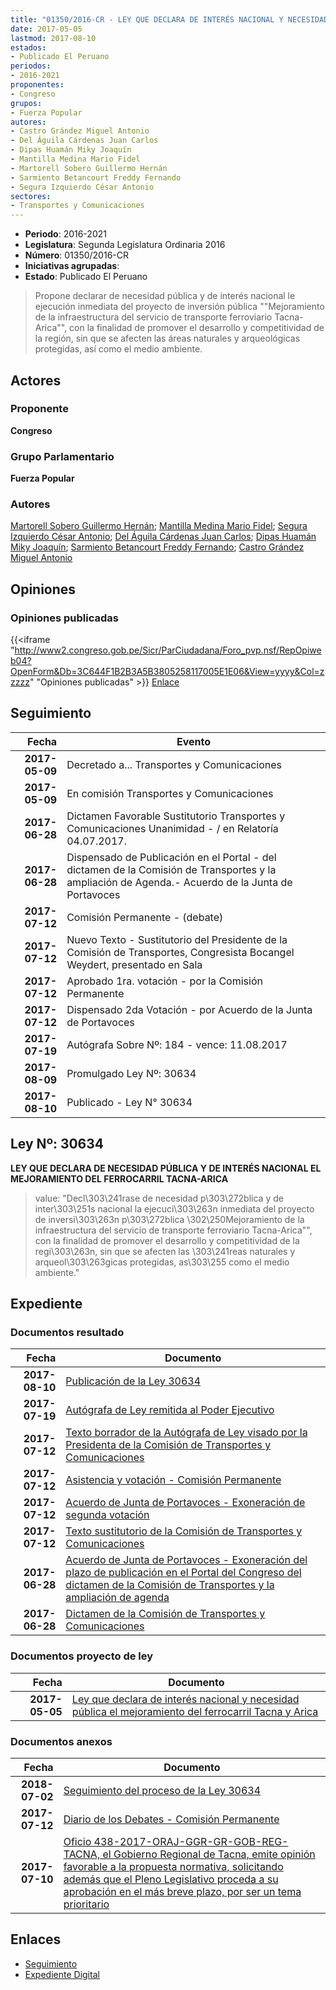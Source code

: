 ```yaml
---
title: "01350/2016-CR - LEY QUE DECLARA DE INTERÉS NACIONAL Y NECESIDAD PÚBLICA EL MEJORAMIENTO DEL FERROCARRIL TACNA Y ARICA"
date: 2017-05-05
lastmod: 2017-08-10
estados:
- Publicado El Peruano
periodos:
- 2016-2021
proponentes:
- Congreso
grupos:
- Fuerza Popular
autores:
- Castro Grández Miguel Antonio
- Del Águila Cárdenas Juan Carlos
- Dipas Huamán Miky Joaquín
- Mantilla Medina Mario Fidel
- Martorell Sobero Guillermo Hernán
- Sarmiento Betancourt Freddy Fernando
- Segura Izquierdo César Antonio
sectores:
- Transportes y Comunicaciones
---
```

- **Periodo**: 2016-2021
- **Legislatura**: Segunda Legislatura Ordinaria 2016
- **Número**: 01350/2016-CR
- **Iniciativas agrupadas**: 
- **Estado**: Publicado El Peruano

> Propone declarar de necesidad pública y de interés nacional le ejecución inmediata del proyecto de inversión pública ""Mejoramiento de la infraestructura del servicio de transporte ferroviario Tacna-Arica"", con la finalidad de promover el desarrollo y competitividad de la región, sin que se afecten las áreas naturales y arqueológicas protegidas, así como el medio ambiente.


## Actores

### Proponente

**Congreso**

### Grupo Parlamentario

**Fuerza Popular**

### Autores

[Martorell Sobero Guillermo Hernán](mailto:mailto:gmartorell@congreso.gob.pe); [Mantilla Medina Mario Fidel](mailto:mailto:mmantilla@congreso.gob.pe); [Segura Izquierdo César Antonio](mailto:mailto:csegura@congreso.gob.pe); [Del Águila Cárdenas Juan Carlos](mailto:mailto:jdelaguila@congreso.gob.pe); [Dipas Huamán Miky Joaquín](mailto:mailto:mdipas@congreso.gob.pe); [Sarmiento Betancourt Freddy Fernando](mailto:mailto:fsarmiento@congreso.gob.pe); [Castro Grández Miguel Antonio](mailto:mailto:macastro@congreso.gob.pe)

## Opiniones

### Opiniones publicadas

{{<iframe "http://www2.congreso.gob.pe/Sicr/ParCiudadana/Foro_pvp.nsf/RepOpiweb04?OpenForm&Db=3C644F1B2B3A5B3805258117005E1E06&View=yyyy&Col=zzzzz" "Opiniones publicadas" >}}
[Enlace](http://www2.congreso.gob.pe/Sicr/ParCiudadana/Foro_pvp.nsf/RepOpiweb04?OpenForm&Db=3C644F1B2B3A5B3805258117005E1E06&View=yyyy&Col=zzzzz)


## Seguimiento

| Fecha | Evento |
|------:|--------|
| **2017-05-09** | Decretado a... Transportes y Comunicaciones |
| **2017-05-09** | En comisión Transportes y Comunicaciones |
| **2017-06-28** | Dictamen Favorable Sustitutorio Transportes y Comunicaciones Unanimidad - / en Relatoría 04.07.2017. |
| **2017-06-28** | Dispensado de Publicación en el Portal - del dictamen de la Comisión de Transportes y la ampliación de Agenda.- Acuerdo de la Junta de Portavoces |
| **2017-07-12** | Comisión Permanente - (debate) |
| **2017-07-12** | Nuevo Texto - Sustitutorio del Presidente de la Comisión de Transportes, Congresista Bocangel Weydert, presentado en Sala |
| **2017-07-12** | Aprobado 1ra. votación - por la Comisión Permanente |
| **2017-07-12** | Dispensado 2da Votación - por Acuerdo de la Junta de Portavoces |
| **2017-07-19** | Autógrafa Sobre Nº: 184 - vence: 11.08.2017 |
| **2017-08-09** | Promulgado Ley Nº: 30634 |
| **2017-08-10** | Publicado - Ley N° 30634 |

## Ley Nº: 30634

**LEY QUE DECLARA DE NECESIDAD PÚBLICA Y DE INTERÉS NACIONAL EL MEJORAMIENTO DEL FERROCARRIL TACNA-ARICA**

> value: "Decl\303\241rase de necesidad p\303\272blica y de inter\303\251s nacional la ejecuci\303\263n inmediata del proyecto de inversi\303\263n p\303\272blica \302\250Mejoramiento de la infraestructura del servicio de transporte ferroviario Tacna-Arica\"\", con la finalidad de promover el desarrollo y competitividad de la regi\303\263n, sin que se afecten las \303\241reas naturales y arqueol\303\263gicas protegidas, as\303\255 como el medio ambiente."


## Expediente

### Documentos resultado

| Fecha | Documento |
|------:|-----------|
| **2017-08-10** | [Publicación de la Ley 30634](http://www.leyes.congreso.gob.pe/Documentos/2016_2021/ADLP/Normas_Legales/30634-LEY.pdf) |
| **2017-07-19** | [Autógrafa de Ley remitida al Poder Ejecutivo](http://www.leyes.congreso.gob.pe/Documentos/2016_2021/ADLP/Texto_Aprobado/AU0135020170719.pdf) |
| **2017-07-12** | [Texto borrador de la Autógrafa de Ley visado por la Presidenta de la Comisión de Transportes y Comunicaciones](http://www.leyes.congreso.gob.pe/Documentos/2016_2021/Texto_Borrador_de_Autografa/BAU0135020170712.PDF) |
| **2017-07-12** | [Asistencia y votación - Comisión Permanente](http://www.leyes.congreso.gob.pe/Documentos/2016_2021/Asistencia_y_Votacion/Proyectos_de_Ley/AV0135020180712.PDF) |
| **2017-07-12** | [Acuerdo de Junta de Portavoces - Exoneración de segunda votación](http://www.leyes.congreso.gob.pe/Documentos/2016_2021/Acuerdos/Junta_Portavoces/AJP0135020170712.pdf) |
| **2017-07-12** | [Texto sustitutorio de la Comisión de Transportes y Comunicaciones](http://www.leyes.congreso.gob.pe/Documentos/2016_2021/Texto_Sustitutorio/Proyectos_de_Ley/TS0135020170712.PDF) |
| **2017-06-28** | [Acuerdo de Junta de Portavoces - Exoneración del plazo de publicación en el Portal del Congreso del dictamen de la Comisión de Transportes y la ampliación de agenda](http://www.leyes.congreso.gob.pe/Documentos/2016_2021/Acuerdos/Junta_Portavoces/AJP0135020170628.pdf) |
| **2017-06-28** | [Dictamen de la Comisión de Transportes y Comunicaciones](http://www.leyes.congreso.gob.pe/Documentos/2016_2021/Dictamenes/Proyectos_de_Ley/01350DC23MAY20170628..pdf) |

### Documentos proyecto de ley

| Fecha | Documento |
|------:|-----------|
| **2017-05-05** | [Ley que declara de interés nacional y necesidad pública el mejoramiento del ferrocarril Tacna y Arica](http://www.leyes.congreso.gob.pe/Documentos/2016_2021/Proyectos_de_Ley_y_de_Resoluciones_Legislativas/PL0135020170505.pdf) |

### Documentos anexos

| Fecha | Documento |
|------:|-----------|
| **2018-07-02** | [Seguimiento del proceso de la Ley 30634](http://www.leyes.congreso.gob.pe/Documentos/2016_2021/Seguimiento_de_Proyectos_de_Ley/01350PL20180702.PDF) |
| **2017-07-12** | [Diario de los Debates - Comisión Permanente](http://www2.congreso.gob.pe/Sicr/DiarioDebates/Publicad.nsf/SesionesPleno/05256D6E0073DFE90525815C006190DC/$FILE/PER-2016-13.pdf) |
| **2017-07-10** | [Oficio 438-2017-ORAJ-GGR-GR-GOB-REG-TACNA, el Gobierno Regional de Tacna, emite opinión favorable a la propuesta normativa, solicitando además que el Pleno Legislativo proceda a su aprobación en el más breve plazo, por ser un tema prioritario](http://www.leyes.congreso.gob.pe/Documentos/2016_2021/Oficios/Otras_Instituciones/OFICIO-438-2017-ORAJ-GGR-GR-GOB-REG-TACNA.PDF) |

## Enlaces

- [Seguimiento](http://www2.congreso.gob.pe/Sicr/TraDocEstProc/CLProLey2016.nsf/f7fff46988ca05b1052578e100829cc7/3f23e2b1e54dad3905258117005978d5?OpenDocument)
- [Expediente Digital](http://www2.congreso.gob.pe/Sicr/TraDocEstProc/Expvirt_2011.nsf/visbusqptramdoc1621/01350?opendocument)

